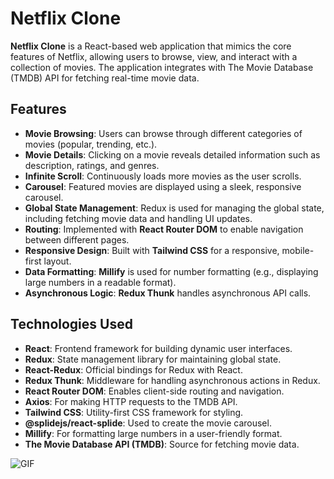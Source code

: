 # Netflix Clone

**Netflix Clone** is a React-based web application that mimics the core features of Netflix, allowing users to browse, view, and interact with a collection of movies. The application integrates with The Movie Database (TMDB) API for fetching real-time movie data.

## Features

- **Movie Browsing**: Users can browse through different categories of movies (popular, trending, etc.).
- **Movie Details**: Clicking on a movie reveals detailed information such as description, ratings, and genres.
- **Infinite Scroll**: Continuously loads more movies as the user scrolls.
- **Carousel**: Featured movies are displayed using a sleek, responsive carousel.
- **Global State Management**: Redux is used for managing the global state, including fetching movie data and handling UI updates.
- **Routing**: Implemented with **React Router DOM** to enable navigation between different pages.
- **Responsive Design**: Built with **Tailwind CSS** for a responsive, mobile-first layout.
- **Data Formatting**: **Millify** is used for number formatting (e.g., displaying large numbers in a readable format).
- **Asynchronous Logic**: **Redux Thunk** handles asynchronous API calls.

## Technologies Used

- **React**: Frontend framework for building dynamic user interfaces.
- **Redux**: State management library for maintaining global state.
- **React-Redux**: Official bindings for Redux with React.
- **Redux Thunk**: Middleware for handling asynchronous actions in Redux.
- **React Router DOM**: Enables client-side routing and navigation.
- **Axios**: For making HTTP requests to the TMDB API.
- **Tailwind CSS**: Utility-first CSS framework for styling.
- **@splidejs/react-splide**: Used to create the movie carousel.
- **Millify**: For formatting large numbers in a user-friendly format.
- **The Movie Database API (TMDB)**: Source for fetching movie data.

![GIF](netflix.gif)


